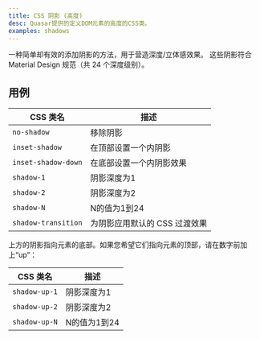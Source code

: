 ```yaml
---
title: CSS 阴影 (高度)
desc: Quasar提供的定义DOM元素的高度的CSS类。
examples: shadows
---
```


一种简单却有效的添加阴影的方法，用于营造深度/立体感效果。
这些阴影符合 Material Design 规范（共 24 个深度级别）。

## 用例

| CSS 类名 | 描述 |
| --- | --- |
| `no-shadow` | 移除阴影 |
| `inset-shadow` | 在顶部设置一个内阴影 |
| `inset-shadow-down` | 在底部设置一个内阴影效果 |
| `shadow-1` | 阴影深度为1 |
| `shadow-2` | 阴影深度为2 |
| `shadow-N` | N的值为1到24 |
| `shadow-transition` | 为阴影应用默认的 CSS 过渡效果 |

<DocExample title="Standard shadows" file="Standard" scrollable />

上方的阴影指向元素的底部。如果您希望它们指向元素的顶部，请在数字前加上“up”：

| CSS 类名 | 描述 |
| --- | --- |
| `shadow-up-1` | 阴影深度为1 |
| `shadow-up-2` | 阴影深度为2 |
| `shadow-up-N` | N的值为1到24 |

<DocExample title="Shadows pointing up" file="PointingUp" scrollable />

<DocExample title="Inset shadow" file="Inset" />
